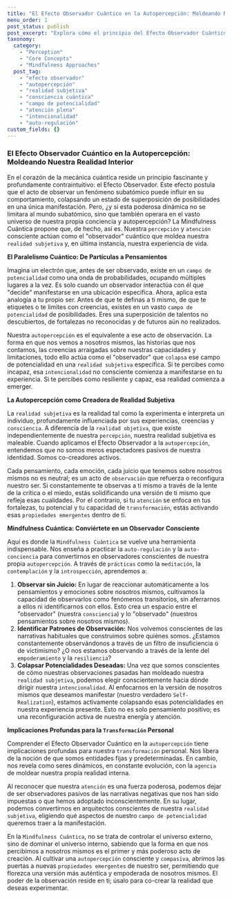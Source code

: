 ```yaml
---
title: "El Efecto Observador Cuántico en la Autopercepción: Moldeando Nuestra Realidad Interior"
menu_order: 1
post_status: publish
post_excerpt: "Explora cómo el principio del Efecto Observador Cuántico se extiende a nuestra autopercepción, revelando que nuestra atención consciente y nuestras creencias moldean activamente nuestra realidad subjetiva. Descubre cómo la Mindfulness Cuántica nos empodera para transformar nuestro campo interno de potencialidad en una experiencia de vida más alineada y consciente."
taxonomy:
  category:
    - "Perception"
    - "Core Concepts"
    - "Mindfulness Approaches"
  post_tag:
    - "efecto observador"
    - "autopercepción"
    - "realidad subjetiva"
    - "consciencia cuántica"
    - "campo de potencialidad"
    - "atención plena"
    - "intencionalidad"
    - "auto-regulación"
custom_fields: {}
---
```


### El Efecto Observador Cuántico en la Autopercepción: Moldeando Nuestra Realidad Interior

En el corazón de la mecánica cuántica reside un principio fascinante y profundamente contraintuitivo: el Efecto Observador. Este efecto postula que el acto de observar un fenómeno subatómico puede influir en su comportamiento, colapsando un estado de superposición de posibilidades en una única manifestación. Pero, ¿y si esta poderosa dinámica no se limitara al mundo subatómico, sino que también operara en el vasto universo de nuestra propia conciencia y autopercepción? La Mindfulness Cuántica propone que, de hecho, así es. Nuestra `percepción` y `atención` consciente actúan como el "observador" cuántico que moldea nuestra `realidad subjetiva` y, en última instancia, nuestra experiencia de vida.

**El Paralelismo Cuántico: De Partículas a Pensamientos**

Imagina un electrón que, antes de ser observado, existe en un `campo de potencialidad` como una onda de probabilidades, ocupando múltiples lugares a la vez. Es solo cuando un observador interactúa con él que "decide" manifestarse en una ubicación específica. Ahora, aplica esta analogía a tu propio ser. Antes de que te definas a ti mismo, de que te etiquetes o te limites con creencias, existes en un vasto `campo de potencialidad` de posibilidades. Eres una superposición de talentos no descubiertos, de fortalezas no reconocidas y de futuros aún no realizados.

Nuestra `autopercepción` es el equivalente a ese acto de observación. La forma en que nos vemos a nosotros mismos, las historias que nos contamos, las creencias arraigadas sobre nuestras capacidades y limitaciones, todo ello actúa como el "observador" que `colapsa` ese campo de potencialidad en una `realidad subjetiva` específica. Si te percibes como incapaz, esa `intencionalidad` no consciente comienza a manifestarse en tu experiencia. Si te percibes como resiliente y capaz, esa realidad comienza a emerger.

**La Autopercepción como Creadora de Realidad Subjetiva**

La `realidad subjetiva` es la realidad tal como la experimenta e interpreta un individuo, profundamente influenciada por sus experiencias, creencias y `consciencia`. A diferencia de la `realidad objetiva`, que existe independientemente de nuestra `percepción`, nuestra realidad subjetiva es maleable. Cuando aplicamos el Efecto Observador a la `autopercepción`, entendemos que no somos meros espectadores pasivos de nuestra identidad. Somos co-creadores activos.

Cada pensamiento, cada emoción, cada juicio que tenemos sobre nosotros mismos no es neutral; es un acto de `observación` que refuerza o reconfigura nuestro ser. Si constantemente te observas a ti mismo a través de la lente de la crítica o el miedo, estás solidificando una versión de ti mismo que refleja esas cualidades. Por el contrario, si tu `atención` se enfoca en tus fortalezas, tu potencial y tu capacidad de `transformación`, estás activando esas `propiedades emergentes` dentro de ti.

**Mindfulness Cuántica: Conviértete en un Observador Consciente**

Aquí es donde la `Mindfulness Cuántica` se vuelve una herramienta indispensable. Nos enseña a practicar la `auto-regulación` y la `auto-conciencia` para convertirnos en observadores conscientes de nuestra propia `autopercepción`. A través de `prácticas` como la `meditación`, la `contemplación` y la `introspección`, aprendemos a:

1.  **Observar sin Juicio:** En lugar de reaccionar automáticamente a los pensamientos y emociones sobre nosotros mismos, cultivamos la capacidad de observarlos como fenómenos transitorios, sin aferrarnos a ellos ni identificarnos con ellos. Esto crea un espacio entre el "observador" (nuestra `consciencia`) y lo "observado" (nuestros pensamientos sobre nosotros mismos).
2.  **Identificar Patrones de Observación:** Nos volvemos conscientes de las narrativas habituales que construimos sobre quiénes somos. ¿Estamos constantemente observándonos a través de un filtro de insuficiencia o de victimismo? ¿O nos estamos observando a través de la lente del `empoderamiento` y la `resiliencia`?
3.  **Colapsar Potencialidades Deseadas:** Una vez que somos conscientes de cómo nuestras observaciones pasadas han moldeado nuestra `realidad subjetiva`, podemos elegir conscientemente hacia dónde dirigir nuestra `intencionalidad`. Al enfocarnos en la versión de nosotros mismos que deseamos manifestar (nuestro verdadero `Self-Realization`), estamos activamente colapsando esas potencialidades en nuestra experiencia presente. Esto no es solo pensamiento positivo; es una reconfiguración activa de nuestra energía y atención.

**Implicaciones Profundas para la `Transformación` Personal**

Comprender el Efecto Observador Cuántico en la `autopercepción` tiene implicaciones profundas para nuestra `transformación` personal. Nos libera de la noción de que somos entidades fijas y predeterminadas. En cambio, nos revela como seres dinámicos, en constante evolución, con la `agencia` de moldear nuestra propia realidad interna.

Al reconocer que nuestra `atención` es una fuerza poderosa, podemos dejar de ser observadores pasivos de las narrativas negativas que nos han sido impuestas o que hemos adoptado inconscientemente. En su lugar, podemos convertirnos en arquitectos conscientes de nuestra `realidad subjetiva`, eligiendo qué aspectos de nuestro `campo de potencialidad` queremos traer a la manifestación.

En la `Mindfulness Cuántica`, no se trata de controlar el universo externo, sino de dominar el universo interno, sabiendo que la forma en que nos percibimos a nosotros mismos es el primer y más poderoso acto de creación. Al cultivar una `autopercepción` consciente y `compasiva`, abrimos las puertas a nuevas `propiedades emergentes` de nuestro ser, permitiendo que florezca una versión más auténtica y empoderada de nosotros mismos. El poder de la observación reside en ti; úsalo para co-crear la realidad que deseas experimentar.